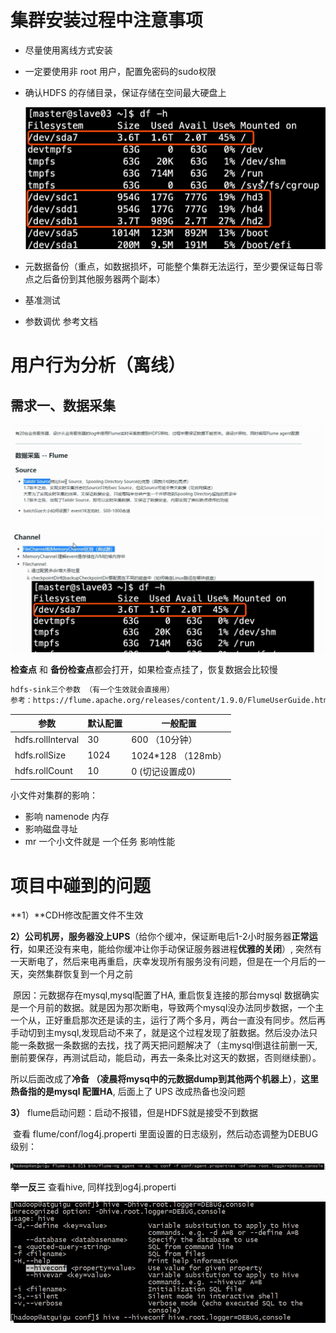 # 集群安装过程中注意事项

- 尽量使用离线方式安装

- 一定要使用非 root 用户，配置免密码的sudo权限

- 确认HDFS 的存储目录，保证存储在空间最大硬盘上

  ![](images/Snipaste_2020-01-09_23-50-17.png)

- 元数据备份（重点，如数据损坏，可能整个集群无法运行，至少要保证每日零点之后备份到其他服务器两个副本）
- 基准测试
- 参数调优 参考文档



# 用户行为分析（离线）

## 需求一、数据采集

![](images/Snipaste_2020-01-09_23-53-31.png)

![](images/Snipaste_2020-01-09_23-55-22.png)



**检查点** 和 **备份检查点**都会打开，如果检查点挂了，恢复数据会比较慢

```xml
hdfs-sink三个参数 （有一个生效就会直接用）
参考：https://flume.apache.org/releases/content/1.9.0/FlumeUserGuide.html#hdfs-sink
```

| 参数              | 默认配置 | 一般配置           |
| ----------------- | -------- | ------------------ |
| hdfs.rollInterval | 30       | 600 （10分钟）     |
| hdfs.rollSize     | 1024     | 1024*128 （128mb） |
| hdfs.rollCount    | 10       | 0 (切记设置成0)    |



小文件对集群的影响：

- 影响 namenode 内存
- 影响磁盘寻址
- mr 一个小文件就是 一个任务 影响性能

# 项目中碰到的问题

**1）**CDH修改配置文件不生效

**2）**公司机房，服务器没上**UPS**（给你个缓冲，保证断电后1-2小时服务器**正常运行**，如果还没有来电，能给你缓冲让你手动保证服务器进程**优雅的关闭**）, 突然有一天断电了，然后来电再重启，庆幸发现所有服务没有问题，但是在一个月后的一天，突然集群恢复到一个月之前

​	原因：元数据存在mysql,mysql配置了HA, 重启恢复连接的那台mysql 数据确实是一个月前的数据。就是因为那次断电，导致两个mysql没办法同步数据，一个主一个从，正好重启那次还是读的主，运行了两个多月，两台一直没有同步。然后再手动切到主mysql,发现启动不来了，就是这个过程发现了脏数据。然后没办法只能一条数据一条数据的去找，找了两天把问题解决了（主mysql倒退往前删一天,删前要保存，再测试启动，能启动，再去一条条比对这天的数据，否则继续删）。

所以后面改成了**冷备 （凌晨将mysq中的元数据dump到其他两个机器上）**，**这里热备指的是mysql 配置HA**, 后面上了 UPS 改成热备也没问题

**3）** flume启动问题：启动不报错，但是HDFS就是接受不到数据

​	查看 flume/conf/log4j.properti 里面设置的日志级别，然后动态调整为DEBUG 级别：

![](images/Snipaste_2020-01-09_23-34-40.png)

**举一反三** 查看hive, 同样找到og4j.properti 

![](/images/Snipaste_2020-01-09_23-36-46.png)

